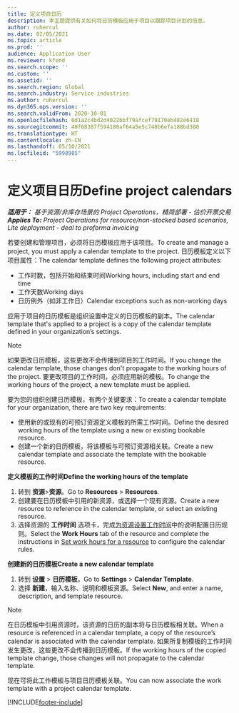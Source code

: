 ```yaml
---
title: 定义项目日历
description: 本主题提供有关如何将日历模板应用于项目以跟踪项目计划的信息。
author: ruhercul
ms.date: 02/05/2021
ms.topic: article
ms.prod: ''
audience: Application User
ms.reviewer: kfend
ms.search.scope: ''
ms.custom: ''
ms.assetid: ''
ms.search.region: Global
ms.search.industry: Service industries
ms.author: ruhercul
ms.dyn365.ops.version: ''
ms.search.validFrom: 2020-10-01
ms.openlocfilehash: 0d1a2c4bd2d4022bbf79afcef79170eb482e6418
ms.sourcegitcommit: 40f68387f594180af64a5e5c748b6efa188bd300
ms.translationtype: HT
ms.contentlocale: zh-CN
ms.lasthandoff: 05/10/2021
ms.locfileid: "5998985"
---
```

# <a name="define-project-calendars"></a><span data-ttu-id="b27fc-103">定义项目日历</span><span class="sxs-lookup"><span data-stu-id="b27fc-103">Define project calendars</span></span>

<span data-ttu-id="b27fc-104">_**适用于：** 基于资源/非库存场景的 Project Operations，精简部署 - 估价开票交易_</span><span class="sxs-lookup"><span data-stu-id="b27fc-104">_**Applies To:** Project Operations for resource/non-stocked based scenarios, Lite deployment - deal to proforma invoicing_</span></span>

<span data-ttu-id="b27fc-105">若要创建和管理项目，必须将日历模板应用于该项目。</span><span class="sxs-lookup"><span data-stu-id="b27fc-105">To create and manage a project, you must apply a calendar template to the project.</span></span> <span data-ttu-id="b27fc-106">日历模板定义以下项目属性：</span><span class="sxs-lookup"><span data-stu-id="b27fc-106">The calendar template defines the following project attributes:</span></span>

- <span data-ttu-id="b27fc-107">工作时数，包括开始和结束时间</span><span class="sxs-lookup"><span data-stu-id="b27fc-107">Working hours, including start and end time</span></span>
- <span data-ttu-id="b27fc-108">工作天数</span><span class="sxs-lookup"><span data-stu-id="b27fc-108">Working days</span></span>
- <span data-ttu-id="b27fc-109">日历例外（如非工作日）</span><span class="sxs-lookup"><span data-stu-id="b27fc-109">Calendar exceptions such as non-working days</span></span>

<span data-ttu-id="b27fc-110">应用于项目的日历模板是组织设置中定义的日历模板的副本。</span><span class="sxs-lookup"><span data-stu-id="b27fc-110">The calendar template that's applied to a project is a copy of the calendar template defined in your organization’s settings.</span></span>

> [!NOTE]
> <span data-ttu-id="b27fc-111">如果更改日历模板，这些更改不会传播到项目的工作时间。</span><span class="sxs-lookup"><span data-stu-id="b27fc-111">If you change the calendar template, those changes don't propagate to the working hours of the project.</span></span> <span data-ttu-id="b27fc-112">要更改项目的工作时间，必须应用新的模板。</span><span class="sxs-lookup"><span data-stu-id="b27fc-112">To change the working hours of the project, a new template must be applied.</span></span>

<span data-ttu-id="b27fc-113">要为您的组织创建日历模板，有两个关键要求：</span><span class="sxs-lookup"><span data-stu-id="b27fc-113">To create a calendar template for your organization, there are two key requirements:</span></span>

- <span data-ttu-id="b27fc-114">使用新的或现有的可预订资源定义模板的所需工作时间。</span><span class="sxs-lookup"><span data-stu-id="b27fc-114">Define the desired working hours of the template using a new or existing bookable resource.</span></span>
- <span data-ttu-id="b27fc-115">创建一个新的日历模板，将该模板与可预订资源相关联。</span><span class="sxs-lookup"><span data-stu-id="b27fc-115">Create a new calendar template and associate the template with the bookable resource.</span></span>

<span data-ttu-id="b27fc-116">**定义模板的工作时间**</span><span class="sxs-lookup"><span data-stu-id="b27fc-116">**Define the working hours of the template**</span></span>

1. <span data-ttu-id="b27fc-117">转到 **资源**\>**资源**。</span><span class="sxs-lookup"><span data-stu-id="b27fc-117">Go to **Resources** \> **Resources**.</span></span>
2. <span data-ttu-id="b27fc-118">创建要在日历模板中引用的新资源，或选择一个现有资源。</span><span class="sxs-lookup"><span data-stu-id="b27fc-118">Create a new resource to reference in the calendar template, or select an existing resource.</span></span>
3. <span data-ttu-id="b27fc-119">选择资源的 **工作时间** 选项卡，完成[为资源设置工作时间](/dynamics365/field-service/set-work-hours-resource.md)中的说明配置日历规则。</span><span class="sxs-lookup"><span data-stu-id="b27fc-119">Select the **Work Hours** tab of the resource and complete the instructions in [Set work hours for a resource](/dynamics365/field-service/set-work-hours-resource.md) to configure the calendar rules.</span></span>

<span data-ttu-id="b27fc-120">**创建新的日历模板**</span><span class="sxs-lookup"><span data-stu-id="b27fc-120">**Create a new calendar template**</span></span>

1. <span data-ttu-id="b27fc-121">转到 **设置** \> **日历模板**。</span><span class="sxs-lookup"><span data-stu-id="b27fc-121">Go to **Settings** \> **Calendar Template**.</span></span>
2. <span data-ttu-id="b27fc-122">选择 **新建**，输入名称、说明和模板资源。</span><span class="sxs-lookup"><span data-stu-id="b27fc-122">Select **New**, and enter a name, description, and template resource.</span></span>

> [!NOTE]
> <span data-ttu-id="b27fc-123">在日历模板中引用资源时，该资源的日历的副本将与日历模板相关联。</span><span class="sxs-lookup"><span data-stu-id="b27fc-123">When a resource is referenced in a calendar template, a copy of the resource’s calendar is associated with the calendar template.</span></span> <span data-ttu-id="b27fc-124">如果所复制模板的工作时间发生更改，这些更改不会传播到日历模板。</span><span class="sxs-lookup"><span data-stu-id="b27fc-124">If the working hours of the copied template change, those changes will not propagate to the calendar template.</span></span>

<span data-ttu-id="b27fc-125">现在可将此工作模板与项目日历模板关联。</span><span class="sxs-lookup"><span data-stu-id="b27fc-125">You can now associate the work template with a project calendar template.</span></span>


[!INCLUDE[footer-include](../includes/footer-banner.md)]

